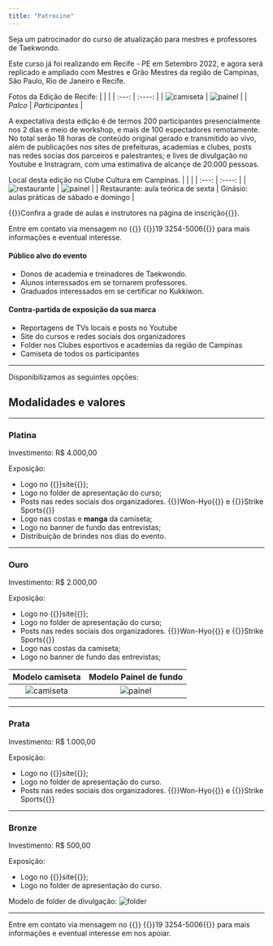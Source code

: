```yaml
---
title: "Patrocine"
---
```


Seja um patrocinador do curso de atualização para mestres e professores de Taekwondo.

Este curso já foi realizando em Recife - PE em Setembro 2022, e agora será replicado e ampliado com Mestres e Grão Mestres da região de Campinas, São Paulo, Rio de Janeiro e Recife. 

Fotos da Edição de Recife:
|  |  | 
| :---:  |    :----:   | 
| ![camiseta](/images/foto-recife1.jpeg) | ![painel](/images/foto-recife2.jpeg) |
| _Palco_ | _Participantes_ | 

A expectativa desta edição é de termos 200 participantes presencialmente nos 2 dias e meio de workshop, e mais de 100 espectadores remotamente. No total serão 18 horas de conteúdo original gerado e transmitido ao vivo, além de publicações nos sites de prefeituras, academias e clubes, posts nas redes socias dos parceiros e palestrantes; e lives de divulgação no Youtube e Instragram, com uma estimativa de alcançe de 20.000 pessoas.

Local desta edição no Clube Cultura em Campinas.
|  |  | 
| :---:  |    :----:   | 
| ![restaurante](/images/foto-restaurante.jpeg) | ![painel](/images/foto-ginasio.jpeg) |
| Restaurante: aula teórica de sexta | Ginásio: aulas práticas de sábado e domingo | 


{{<link href="https://www.e-inscricao.com/wonhyo/atualizacao-kukkiwon">}}Confira a grade de aulas e instrutores na página de inscrição{{</link>}}.

Entre em contato via mensagem no {{<icon class="fa fa-whatsapp">}}&nbsp;{{<link href="http://wa.me/551932545006">}}19 3254-5006{{</link>}} para mais informações e eventual interesse.


#### Público alvo do evento

- Donos de academia e treinadores de Taekwondo.
- Alunos interessados em se tornarem professores.
- Graduados interessados em se certificar no Kukkiwon.

#### Contra-partida de exposição da sua marca

- Reportagens de TVs locais e posts no Youtube
- Site do cursos e redes sociais dos organizadores
- Folder nos Clubes esportivos e academias da região de Campinas
- Camiseta de todos os participantes

---

Disponibilizamos as seguintes opções:

## Modalidades e valores

---

### Platina

Investimento: R$ 4.000,00

Exposição: 

* Logo no {{<link href="https://alanbraz.com.br/curso-tkd/">}}site{{</link>}};
* Logo no folder de apresentação do curso;
* Posts nas redes sociais dos organizadores. {{<link href="https://www.instagram.com/wonhyo_tkd/">}}Won-Hyo{{</link>}} e {{<link href="https://www.instagram.com/strikesportsbrasil/">}}Strike Sports{{</link>}}
* Logo nas costas e **manga** da camiseta;
* Logo no banner de fundo das entrevistas;
* Distribuição de brindes nos dias do evento.

---

### Ouro

Investimento: R$ 2.000,00

Exposição: 

* Logo no {{<link href="https://alanbraz.com.br/curso-tkd/">}}site{{</link>}};
* Logo no folder de apresentação do curso;
* Posts nas redes sociais dos organizadores. {{<link href="https://www.instagram.com/wonhyo_tkd/">}}Won-Hyo{{</link>}} e {{<link href="https://www.instagram.com/strikesportsbrasil/">}}Strike Sports{{</link>}}
* Logo nas costas da camiseta;
* Logo no banner de fundo das entrevistas;

| Modelo camiseta | Modelo Painel de fundo | 
| :---:  |    :----:   | 
| ![camiseta](/images/camisetas.jpeg) | ![painel](/images/painel.jpeg) |

---

### Prata

Investimento: R$ 1.000,00

Exposição: 

* Logo no {{<link href="https://alanbraz.com.br/curso-tkd/">}}site{{</link>}};
* Logo no folder de apresentação do curso. 
* Posts nas redes sociais dos organizadores. {{<link href="https://www.instagram.com/wonhyo_tkd/">}}Won-Hyo{{</link>}} e {{<link href="https://www.instagram.com/strikesportsbrasil/">}}Strike Sports{{</link>}}

---

### Bronze

Investimento: R$ 500,00

Exposição: 

* Logo no {{<link href="https://alanbraz.com.br/curso-tkd/">}}site{{</link>}};
* Logo no folder de apresentação do curso. 

Modelo de folder de divulgação:
![folder](/images/folder.jpeg)

---

Entre em contato via mensagem no {{<icon class="fa fa-whatsapp">}}&nbsp;{{<link href="http://wa.me/551932545006">}}19 3254-5006{{</link>}} para mais informações e eventual interesse em nos apoiar.